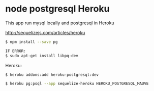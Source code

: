 # node postgresql Heroku

This app run mysql locally and postgresql in Heroku

http://sequelizejs.com/articles/heroku

```bash
$ npm install --save pg

IF ERROR:
$ sudo apt-get install libpq-dev
```

Heroku:

```bash
$ heroku addons:add heroku-postgresql:dev

$ heroku pg:psql --app sequelize-heroku HEROKU_POSTGRESQL_MAUVE
```
